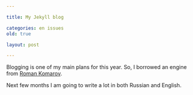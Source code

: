 ```yaml
---

title: My Jekyll blog 

categories: en issues
old: true

layout: post

---
```


Blogging is one of my main plans for this year. So, I borrowed an engine from
 [Roman Komarov](gh:kizu).

Next few months I am going to write a lot in both Russian and English.
